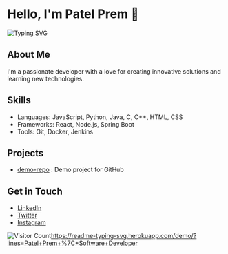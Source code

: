 # Hello, I'm Patel Prem 👋

[![Typing SVG](https://readme-typing-svg.herokuapp.com?font=Fira+Code&pause=1000&width=435&lines=Patel+Prem+%7C+Software+Developer)](https://git.io/typing-svg)

## About Me
I'm a passionate developer with a love for creating innovative solutions and learning new technologies. 

## Skills
- Languages: JavaScript, Python, Java, C, C++, HTML, CSS
- Frameworks: React, Node.js, Spring Boot
- Tools: Git, Docker, Jenkins

## Projects
- [demo-repo](https://github.com/premptl2204/demo-repo) : Demo project for GitHub

## Get in Touch
- [LinkedIn](https://linkedin.com/in/prem-patel-50a59b27a/)
- [Twitter](https://x.com/prem_ptl22)
- [Instagram](https://www.instagram.com/patelprem_2204/)

![Visitor Count](https://profile-counter.glitch.me/premptk2204/count.svg)https://readme-typing-svg.herokuapp.com/demo/?lines=Patel+Prem+%7C+Software+Developer
